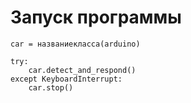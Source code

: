 # Запуск программы
```
car = названиекласса(arduino)

try:
    car.detect_and_respond()
except KeyboardInterrupt:
    car.stop()
```
